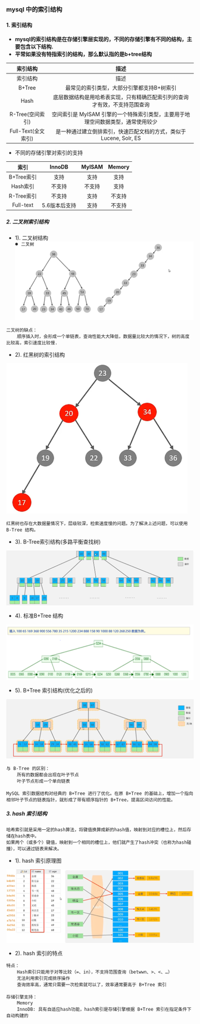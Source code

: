 ### mysql 中的索引结构

#### 1. 索引结构
- **mysql的索引结构是在存储引擎层实现的，不同的存储引擎有不同的结构，主要包含以下结构.**
- **平常如果没有特指索引的结构，那么默认指的是b+tree结构**

| 索引结构  | 描述 |
| :---: | :---: |
| 索引结构 | 描述
| B+Tree  | 最常见的索引类型，大部分引擎都支持B+树索引 |
| Hash | 底层数据结构是用哈希表实现，只有精确匹配索引列的查询才有效，不支持范围查询 |
| R-Tree(空间索引) | 空间索引是 MyISAM 引擎的一个特殊索引类型，主要用于地理空间数据类型，通常使用较少 |
| Full-Text(全文索引) | 是一种通过建立倒排索引，快速匹配文档的方式，类似于 Lucene, Solr, ES |

-  不同的存储引擎对索引的支持

| 索引 | InnoDB | MyISAM | Memory |
| :---: | :---: | :---: | :---: |
| B+Tree索引 | 支持 | 支持 | 支持 |
| Hash索引 | 不支持 | 不支持 | 支持 | 
| R-Tree索引 | 不支持 | 支持 | 不支持 |
| Full-text | 5.6版本后支持 | 支持 | 不支持 |

##### 2. 二叉树索引结构

- 1). 二叉树结构
![image](./image/%E4%BA%8C%E5%8F%89%E6%A0%91%E7%BB%93%E6%9E%84.png)

```text
二叉树的缺点：
    顺序插入时，会形成一个单链表，查询性能大大降低，数据量比较大的情况下，树的高度比较高，索引速度比较慢.
```
- 2). 红黑树的索引结构

![iamge](./image/%E7%BA%A2%E9%BB%91%E6%A0%91%E7%BB%93%E6%9E%84.png)

```text
红黑树也存在大数据量情况下，层级较深，检索速度慢的问题。为了解决上述问题，可以使用 B-Tree 结构。
```

- 3). B-Tree索引结构(多路平衡查找树)

![image](./image/B-Tree%E7%BB%93%E6%9E%84.png)

- 4). 标准B+Tree 结构

![image](./image/%E6%A0%87%E5%87%86b%2Btree%E7%BB%93%E6%9E%84.PNG)

- 5). B+Tree 索引结构(优化之后的)

![image](./image/b%2Btree%E7%B4%A2%E5%BC%95%E7%BB%93%E6%9E%84.png)

```text
与 B-Tree 的区别：
    所有的数据都会出现在叶子节点
    叶子节点形成一个单向链表

MySQL 索引数据结构对经典的 B+Tree 进行了优化。在原 B+Tree 的基础上，增加一个指向相邻叶子节点的链表指针，就形成了带有顺序指针的 B+Tree，提高区间访问的性能。

```

##### 3. hash 索引结构

```text
哈希索引就是采用一定的hash算法，将键值换算成新的hash值，映射到对应的槽位上，然后存储在hash表中。
如果两个（或多个）键值，映射到一个相同的槽位上，他们就产生了hash冲突（也称为hash碰撞），可以通过链表来解决。
```

- 1). hash 索引原理图

![image](./image/Hash%E7%B4%A2%E5%BC%95%E5%8E%9F%E7%90%86%E5%9B%BE.png)

- 2). hash 索引的特点
```text
特点：
    Hash索引只能用于对等比较（=、in），不支持范围查询（betwwn、>、<、…）
    无法利用索引完成排序操作
    查询效率高，通常只需要一次检索就可以了，效率通常要高于 B+Tree 索引

存储引擎支持：
    Memory
    InnoDB: 具有自适应hash功能，hash索引是存储引擎根据 B+Tree 索引在指定条件下自动构建的

```
